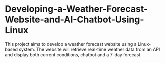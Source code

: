 # Developing-a-Weather-Forecast-Website-and-AI-Chatbot-Using-Linux
This project aims to develop a weather forecast website using a Linux-based system. The website will retrieve real-time weather data from an API and display both current conditions, chatbot and a 7-day forecast.
